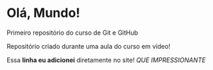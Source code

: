 # Olá, Mundo!
 Primeiro repositório do curso de Git e GitHub

 Repositório criado durante uma aula do curso em vídeo!

 Essa **linha eu adicionei** diretamente no site! *QUE IMPRESSIONANTE*
